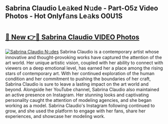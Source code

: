 ## Sabrina Claudio Le𝚊ked N𝚞de - Part-O5z Video Photos - Hot Onlyf𝚊ns Le𝚊ks O0U1S

# <h2><a href="http://ab48737.deff.icu/?id=Sabrina+Claudio">🔗 New 👉🔴 Sabrina Claudio VIDEO Photos</a></h2>

[![Sabrina Claudio N𝚞des](https://i.imgur.com/rIISA9y.gif)](http://ab48737.deff.icu/?id=Sabrina+Claudio)
Sabrina Claudio is a contemporary artist whose innovative and thought-provoking works have captured the attention of the art world. Her unique artistic vision, coupled with her ability to connect with viewers on a deep emotional level, has earned her a place among the rising stars of contemporary art. With her continued exploration of the human condition and her commitment to pushing the boundaries of her craft, Sabrina Claudio is sure to leave a lasting impact on the art world and beyond. Alongside her YouTube channel, Sabrina Claudio also maintained an active presence on Instagram. Her stunning looks and captivating personality caught the attention of modeling agencies, and she began working as a model. Sabrina Claudio's Instagram following continued to grow, and she used the platform to engage with her fans, share her experiences, and showcase her modeling work.
